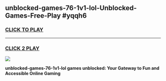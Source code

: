 
## unblocked-games-76-1v1-lol-Unblocked-Games-Free-Play #yqqh6
<h3>
<a href="https://us.freeplayer.one?title=unblocked-games-76-1v1-lol&ref=9M">CLICK TO PLAY</a></h3>
<hr>

<h3>
<a href="https://us.freeplayer.one?title=unblocked-games-76-1v1-lol&ref=9M">CLICK 2 PLAY</a>
  
</h3>

<a href="https://us.freeplayer.one?title=unblocked-games-76-1v1-lol&ref=9M"><img src="https://clearcache.store/games.png"></a>


**unblocked-games-76-1v1-lol games unblocked: Your Gateway to Fun and Accessible Online Gaming**
